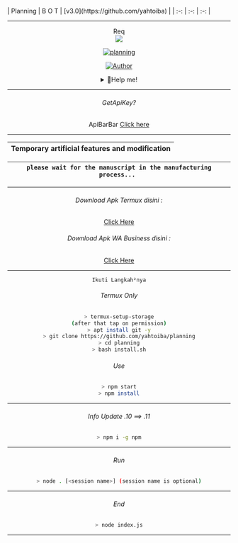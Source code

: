 </p align="center">
| Planning | B O T | [v3.0](https://github.com/yahtoiba) |
| :-: | :-: | :-: |

---------

<p align="center"> 
  Req<br>
  <img src="https://profile-counter.glitch.me/yahtoiba-planning/count.svg" />
</p>
<p align="center">
<a href="#"><img title="planning" src="https://img.shields.io/badge/-planning-green?colorA=%23ff0000&colorB=%23017e40&style=for-the-badge"></a>
</p>

<p align="center">
<a href="https://github.com/yahtoiba"><img title="Author" src="https://img.shields.io/badge/DEV-PLANNING-red?style=for-the-badge&logo=github"></a>
</p>

<div align="center">
<details>
 <summary>🍥Help me!</summary>
 
 [ClickHere](https://bit.ly/ClickDiSinii)
 
</details>

---------
###### GetApiKey?
 ApiBarBar [Click here](https://mhankbarbar.tech)

---------

| Temporary artificial features and modification |
| :-: |


| ```please wait for the manuscript in the manufacturing process... ``` |
| :-: |

---------

###### Download Apk Termux disini :

[Click Here](https://play.google.com/store/apps/details?id=com.termux) 

###### Download Apk WA Business disini :

[Click Here](https://play.google.com/store/apps/details?id=com.whatsapp.w4b) 

---------

```Ikuti Langkah²nya```

###### Termux Only

```bash
> termux-setup-storage
(after that tap on permission)
> apt install git -y
> git clone https://github.com/yahtoiba/planning
> cd planning
> bash install.sh
```

###### Use

```bash
> npm start
> npm install
```
--------

###### Info Update .10 ==> .11
```bash
> npm i -g npm
```

--------


###### Run
```bash
> node . [<session name>] (session name is optional)
```

---------


###### End
```bash
> node index.js
```

---------
